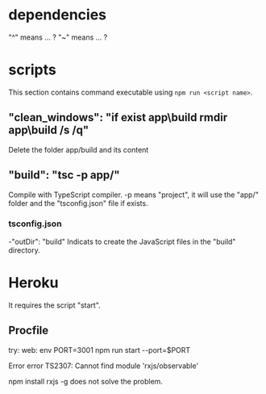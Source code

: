 
# dependencies

"^" means ... ?
"~" means ... ?

# scripts

This section contains command executable using `npm run <script name>`.

## "clean_windows": "if exist app\\build rmdir app\\build /s /q"
Delete the folder app/build and its content

## "build": "tsc -p app/"
Compile with TypeScript compiler.
-p means "project", it will use the "app/" folder and the "tsconfig.json" file if exists.


### tsconfig.json

-"outDir": "build"
Indicats to create the JavaScript files in the "build" directory.


# Heroku

It requires the script "start".

## Procfile

try:
web: env PORT=3001 npm run start --port=$PORT

Error
error TS2307: Cannot find module 'rxjs/observable'

npm install rxjs -g does not solve the problem.